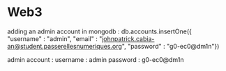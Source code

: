 # Web3

adding an admin account in mongodb : 
    db.accounts.insertOne({ "username" : "admin", "email" : "johnpatrick.cabia-an@student.passerellesnumeriques.org", "password" : "g0-ec0@dm1n"})

admin account : 
    username : admin
    password : g0-ec0@dm1n